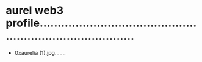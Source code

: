 # aurel web3 profile................................................................................
- 0xaurelia (1).jpg.......
